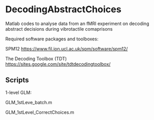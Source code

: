 # DecodingAbstractChoices
Matlab codes to analyse data from an fMRI experiment on decoding abstract decisions during vibrotactile comaprisons

Required software packages and toolboxes:

SPM12 https://www.fil.ion.ucl.ac.uk/spm/software/spm12/

The Decoding Toolbox (TDT) https://sites.google.com/site/tdtdecodingtoolbox/

## Scripts

1-level GLM:

GLM_1stLeve_batch.m

GLM_1stLevel_CorrectChoices.m
